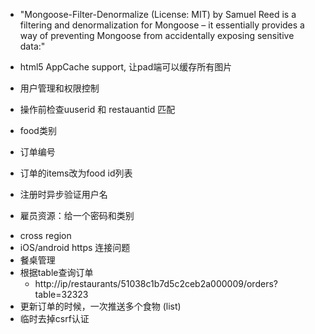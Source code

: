 + "Mongoose-Filter-Denormalize (License: MIT) by Samuel Reed is a filtering and
    denormalization for Mongoose – it essentially provides a way of preventing
    Mongoose from accidentally exposing sensitive data:"

+ html5 AppCache support, 让pad端可以缓存所有图片
+ 用户管理和权限控制
+ 操作前检查uuserid 和 restauantid 匹配
+ food类别
+ 订单编号
+ 订单的items改为food id列表
+ 注册时异步验证用户名
+ 雇员资源：给一个密码和类别
* cross region
* iOS/android https 连接问题
* 餐桌管理
* 根据table查询订单
  - http://ip/restaurants/51038c1b7d5c2ceb2a000009/orders?table=32323
* 更新订单的时候，一次推送多个食物 (list)
* 临时去掉csrf认证
